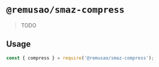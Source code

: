 # `@remusao/smaz-compress`

> TODO

## Usage

```javascript
const { compress } = require('@remusao/smaz-compress');
```
